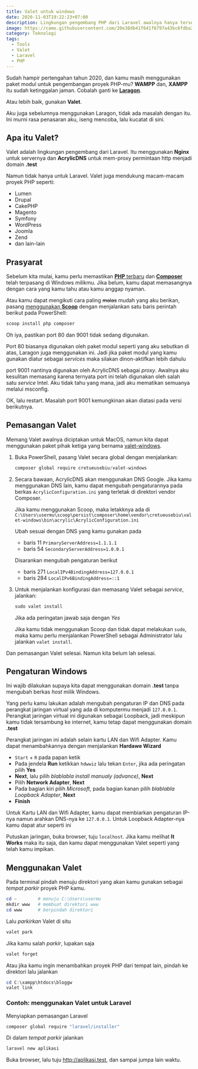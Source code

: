 ```yaml
---
title: Valet untuk windows
date: 2020-11-03T19:22:23+07:00
description: Lingkungan pengembang PHP dari Laravel awalnya hanya tersedia untuk MacOS. Seseorang telah melakukannya sejak lawas, kini kamu dapat memasangnya pada Windows kesayanganmu.  
image: https://camo.githubusercontent.com/20e38db41f641f6797a43bc6fdba2169df8ceb0cf439170a94ff3fef66ee90b2/68747470733a2f2f6c61726176656c2e636f6d2f6173736574732f696d672f636f6d706f6e656e74732f6c6f676f2d76616c65742e737667
category: Teknologi
tags: 
  - Tools
  - Valet
  - Laravel
  - PHP
---
```


Sudah hampir pertengahan tahun 2020, dan kamu masih menggunakan paket modul untuk pengembangan proyek PHP-mu? **WAMPP** dan, **XAMPP** itu sudah ketinggalan jaman. Cobalah ganti ke [**Laragon**](https://laragon.org/).

Atau lebih baik, gunakan **Valet**.

Aku juga sebelumnya menggunakan Laragon, tidak ada masalah dengan itu. Ini murni rasa penasaran aku, iseng mencoba, lalu kucatat di sini.

## Apa itu Valet?

Valet adalah lingkungan pengembang dari Laravel. Itu menggunakan **Nginx** untuk servernya dan **AcrylicDNS** untuk mem-proxy permintaan http menjadi domain **.test**

Namun tidak hanya untuk Laravel. Valet juga mendukung macam-macam proyek PHP seperti:

- Lumen
- Drupal
- CakePHP
- Magento
- Symfony
- WordPress
- Joomla
- Zend
- dan lain-lain

## Prasyarat

Sebelum kita mulai, kamu perlu memastikan [**PHP** terbaru](http://windows.php.net/download) dan [**Composer**](https://getcomposer.org/) telah terpasang di Windows milikmu. Jika belum, kamu dapat memasangnya dengan cara yang kamu tahu atau kamu anggap nyaman. 

Atau kamu dapat mengikuti cara paling ~~malas~~ mudah yang aku berikan, pasang [menggunakan **Scoop**](https://ngodwin.netlify.app/posts/1-cinta-untuk-baris-perintah) dengan menjalankan satu baris perintah berikut pada PowerShell:

```powershell
scoop install php composer
```

Oh iya, pastikan port 80 dan 9001 tidak sedang digunakan. 

Port 80 biasanya digunakan oleh paket modul seperti yang aku sebutkan di atas, Laragon juga menggunakan ini. Jadi jika paket modul yang kamu gunakan diatur sebagai *services* maka silakan dinon-aktifkan lebih dahulu

port 9001 nantinya digunakan oleh AcrylicDNS sebagai *proxy*. Awalnya aku kesulitan memasang karena ternyata port ini telah digunakan oleh salah satu *service* Intel. Aku tidak tahu yang mana, jadi aku mematikan semuanya melalui msconfig.

OK, lalu restart. Masalah port 9001 kemungkinan akan diatasi pada versi berikutnya.

## Pemasangan Valet

Memang Valet awalnya diciptakan untuk MacOS, namun kita dapat menggunakan paket pihak ketiga yang bernama [valet-windows](https://github.com/cretueusebiu/valet-windows).

1. Buka PowerShell, pasang Valet secara global dengan menjalankan:

    ```powershell
    composer global require cretueusebiu/valet-windows 
    ```

1. Secara bawaan, AcrylicDNS akan menggunakan DNS Google. Jika kamu menggunakan DNS lain, kamu dapat mengubah pengaturannya pada berkas `AcrylicConfiguration.ini` yang terletak di direktori vendor Composer. 
    
    Jika kamu menggunakan Scoop, maka letakknya ada di `C:\Users\usermu\scoop\persist\composer\home\vendor\cretueusebiu\valet-windows\bin\acrylic\AcrylicConfiguration.ini`
    
    Ubah sesuai dengan DNS yang kamu gunakan pada 
    
    - baris 11 `PrimaryServerAddress=1.1.1.1`
    - baris 54 `SecondaryServerAddress=1.0.0.1`
    
    Disarankan mengubah pengaturan berikut
    
    - baris 271 `LocalIPv4BindingAddress=127.0.0.1`
    - baris 284 `LocalIPv6BindingAddress=::1`
    
1. Untuk menjalankan konfigurasi dan memasang Valet sebagai *service*, jalankan:
    
    ```powershell
    sudo valet install
    ```
   
   Jika ada peringatan jawab saja dengan *Yes*
  
   Jika kamu tidak menggunakan Scoop dan tidak dapat melakukan `sudo`, maka kamu perlu menjalankan PowerShell sebagai Administrator lalu jalankan `valet install`.
   
Dan pemasangan Valet selesai. Namun kita belum lah selesai.

## Pengaturan Windows

Ini wajib dilakukan supaya kita dapat menggunakan domain **.test** tanpa mengubah berkas *host* milik Windows.

Yang perlu kamu lakukan adalah mengubah pengaturan IP dan DNS pada perangkat jaringan virtual yang ada di komputermu menjadi `127.0.0.1`. Perangkat jaringan virtual ini digunakan sebagai Loopback, jadi meskipun kamu tidak tersambung ke internet, kamu tetap dapat menggunakan domain **.test**

Perangkat jaringan ini adalah selain kartu LAN dan Wifi Adapter. Kamu dapat menambahkannya dengan menjalankan **Hardawe Wizard** 

- `Start` + `R` pada papan ketik
- Pada jendela **Run** ketikkan `hdwwiz` lalu tekan `Enter`, jika ada peringatan pilih **Yes**
- **Next**, lalu pilih  *blablabla install manualy (advance)*, **Next**
- Pilih **Network Adapter**, **Next**
- Pada bagian kiri pilih *Microsoft*, pada bagian kanan pilih *blablabla Loopback Adapter*, **Next**
- **Finish**

Untuk Kartu LAN dan Wifi Adapter, kamu dapat membiarkan pengaturan IP-nya namun arahkan DNS-nya ke `127.0.0.1`. Untuk Loopback Adapter-nya kamu dapat atur seperti ini

Putuskan jaringan, buka browser, tuju `localhost`. Jika kamu melihat **It Works** maka itu saja, dan kamu dapat menggunakan Valet seperti yang telah kamu impikan.

## Menggunakan Valet

Pada terminal pindah menuju direktori yang akan kamu gunakan sebagai *tempat parkir* proyek PHP kamu.

```powershell
cd ~        # menuju C:\Users\usermu
mkdir www   # membuat direktori www
cd www      # berpindah direktori
```

Lalu *parkirkan* Valet di situ

```powershell
valet park
```

Jika kamu salah *parkir*, lupakan saja

```powershell
valet forget
```

Atau jika kamu ingin menambahkan proyek PHP dari tempat lain, pindah ke direktori lalu jalankan 

```powershell
cd C:\xampp\htdocs\bloggw
valet link
```

### Contoh: menggunakan Valet untuk Laravel

Menyiapkan pemasangan Laravel

```powershell
composer global require "laravel/installer"
```

Di dalam *tempat parkir* jalankan
```powershell
laravel new aplikasi
```

Buka browser, lalu tuju http://aplikasi.test, dan sampai jumpa lain waktu.
